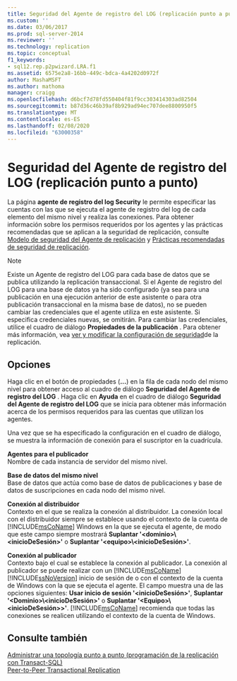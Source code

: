```yaml
---
title: Seguridad del Agente de registro del LOG (replicación punto a punto) | Microsoft Docs
ms.custom: ''
ms.date: 03/06/2017
ms.prod: sql-server-2014
ms.reviewer: ''
ms.technology: replication
ms.topic: conceptual
f1_keywords:
- sql12.rep.p2pwizard.LRA.f1
ms.assetid: 6575e2a8-16bb-449c-bdca-4a4202d0972f
author: MashaMSFT
ms.author: mathoma
manager: craigg
ms.openlocfilehash: d6bcf7d78fd550404f81f9cc303414303ad82504
ms.sourcegitcommit: b87d36c46b39af8b929ad94ec707dee8800950f5
ms.translationtype: MT
ms.contentlocale: es-ES
ms.lasthandoff: 02/08/2020
ms.locfileid: "63000358"
---
```

# <a name="log-reader-agent-security-peer-to-peer-replication"></a>Seguridad del Agente de registro del LOG (replicación punto a punto)
  La página **agente de registro del log Security** le permite especificar las cuentas con las que se ejecuta el agente de registro del log de cada elemento del mismo nivel y realiza las conexiones. Para obtener información sobre los permisos requeridos por los agentes y las prácticas recomendadas que se aplican a la seguridad de replicación, consulte [Modelo de seguridad del Agente de replicación](security/replication-agent-security-model.md) y [Prácticas recomendadas de seguridad de replicación](security/replication-security-best-practices.md).  
  
> [!NOTE]  
>  Existe un Agente de registro del LOG para cada base de datos que se publica utilizando la replicación transaccional. Si el Agente de registro del LOG para una base de datos ya ha sido configurado (ya sea para una publicación en una ejecución anterior de este asistente o para otra publicación transaccional en la misma base de datos), no se pueden cambiar las credenciales que el agente utiliza en este asistente. Si especifica credenciales nuevas, se omitirán. Para cambiar las credenciales, utilice el cuadro de diálogo **Propiedades de la publicación** . Para obtener más información, vea [ver y modificar la configuración de seguridad](security/view-and-modify-replication-security-settings.md)de la replicación.  
  
## <a name="options"></a>Opciones  
 Haga clic en el botón de propiedades (**...**) en la fila de cada nodo del mismo nivel para obtener acceso al cuadro de diálogo **Seguridad del Agente de registro del LOG** . Haga clic en **Ayuda** en el cuadro de diálogo **Seguridad del Agente de registro del LOG** que se inicia para obtener más información acerca de los permisos requeridos para las cuentas que utilizan los agentes.  
  
 Una vez que se ha especificado la configuración en el cuadro de diálogo, se muestra la información de conexión para el suscriptor en la cuadrícula.  
  
 **Agentes para el publicador**  
 Nombre de cada instancia de servidor del mismo nivel.  
  
 **Base de datos del mismo nivel**  
 Base de datos que actúa como base de datos de publicaciones y base de datos de suscripciones en cada nodo del mismo nivel.  
  
 **Conexión al distribuidor**  
 Contexto en el que se realiza la conexión al distribuidor. La conexión local con el distribuidor siempre se establece usando el contexto de la cuenta de [!INCLUDE[msCoName](../../includes/msconame-md.md)] Windows en la que se ejecuta el agente, de modo que este campo siempre mostrará **Suplantar '\<dominio>\\<inicioDeSesión\>'** o **Suplantar '\<equipo>\\<inicioDeSesión\>'**.  
  
 **Conexión al publicador**  
 Contexto bajo el cual se establece la conexión al publicador. La conexión al publicador se puede realizar con un [!INCLUDE[msCoName](../../includes/msconame-md.md)] [!INCLUDE[ssNoVersion](../../includes/ssnoversion-md.md)] inicio de sesión de o con el contexto de la cuenta de Windows con la que se ejecuta el agente. El campo muestra una de las opciones siguientes: **Usar inicio de sesión '\<inicioDeSesión>'**, **Suplantar '\<Dominio>\\<inicioDeSesión\>'** o **Suplantar '\<Equipo>\\<inicioDeSesión>\>'**. 
  [!INCLUDE[msCoName](../../includes/msconame-md.md)] recomienda que todas las conexiones se realicen utilizando el contexto de la cuenta de Windows.  
  
## <a name="see-also"></a>Consulte también  
 [Administrar una topología punto a punto &#40;programación de la replicación con Transact-SQL&#41;](administration/administer-a-peer-to-peer-topology-replication-transact-sql-programming.md)   
 [Peer-to-Peer Transactional Replication](transactional/peer-to-peer-transactional-replication.md)  
  
  
